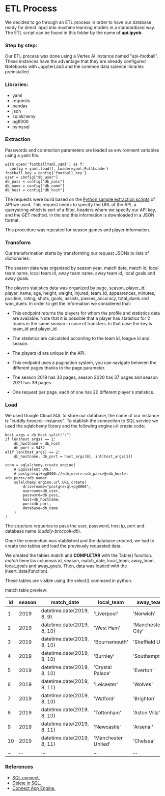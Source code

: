 # ETL Process

We decided to go through an ETL process in order to have our database ready for direct input into machine learning models in a standardized way. The ETL script can be found in this folder by the name of **api.ipynb**.

### Step by step:

Our ETL process was done using a Vertex AI instance named "api-football". These instances have the advantage that they are already configured Notebooks with JupyterLab3 and the common data science libraries preinstalled. 

### Libraries: 

* yaml
* requests
* pandas
* json
* sqlalchemy
* pg8000
* pymysql

### Extraction

Passwords and connection parameters are loaded as environment variables using a yaml file.

```
with open('footballYaml.yaml') as f:
  config = yaml.load(f, Loader=yaml.FullLoader)
football_key = config['football_key']
user = config["db_user"]
db_pass = config["db_pass"]
db_name = config["db_name"]
db_host = config["db_host"]
```

The requests were build based on the [Python sample extraction scripts](https://www.api-football.com//documentation-v3#section/Sample-Scripts/Python) of API we used. This request needs to specify the URL of the API, a querystring which is sort of a filter, headers where we specify our API key, and the GET method. In the end this information is downloaded in a JSON format.

This procedure was repeated for season games and player information.


### Transform

Our transformation starts by transforming our request JSONs to lists of dictionaries. 

The season data was organized by season year, match date, match id, local team name, local team id, away team name, away team id, local goals and away goals. 

The players statistics data was organized by page, season, player_id, player_name, age, height, weight, injured, team_id, appearences, minutes, position, rating, shots, goals, assists, passes_accuracy, total_duels and won_duels. In order to get the information we considered that:

- This endpoint returns the players for whom the profile and statistics data are available. Note that it is possible that a player has statistics for 2 teams in the same season in case of transfers. In that case the key is team_id and player_id.
 
- The statistics are calculated according to the team id, league id and season.

- The players id are unique in the API.

- This endpoint uses a pagination system, you can navigate between the different pages thanks to the page parameter.

- The season 2019 has 33 pages, season 2020 has 37 pages and season 2021 has 39 pages.

- One request per page, each of one has 20 different player's statistics.

### Load

We used Google Cloud SQL to store our database, the name of our instance is "cuddly-broccoli-instance". To stablish the connection to SQL service we used the sqlalchemy library and the following engine url create code: 

```
host_args = db_host.split(":")
if len(host_args) == 1:
    db_hostname = db_host
    db_port = 5432
elif len(host_args) == 2:
    db_hostname, db_port = host_args[0], int(host_args[1])

conn = sqlalchemy.create_engine(
    # Equivalent URL:
    # postgresql+pg8000://<db_user>:<db_pass>@<db_host>:<db_port>/<db_name>
    sqlalchemy.engine.url.URL.create(
        drivername="postgresql+pg8000",
        username=db_user,  
        password=db_pass,  
        host=db_hostname,  
        port=db_port,  
        database=db_name  
    )
)
```

The structure requeries to pass the user, password, host ip, port and database name (*cuddly-broccoli-db*). 

Once the connection was stablished and the database created, we had to create two tables and load the previously requested data.

We created the tables *match* and **COMPLETAR** with the Table() function. *match* tiene las columnas id, season, match_date, local_team, away_team, local_goals and away_goals. Then, data was loaded with the insert_data(function). 

These tables are visible using the select() command in python. 

match table preview:

| id | season | match_date | local_team | away_team | local_goals | away_goals |
| --- | --- | --- | --- | --- | --- | --- |
| 1 | 2019 | datetime.date(2019, 8, 9) | 'Liverpool' | 'Norwich' | 4 | 1 |
| 2 | 2019 | datetime.date(2019, 8, 10) | 'West Ham' | 'Manchester City' | 0 | 5 |
| 3 | 2019 | datetime.date(2019, 8, 10) | 'Bournemouth' | 'Sheffield Utd' | 1 | 1 |
| 4 | 2019 | datetime.date(2019, 8, 10) | 'Burnley' | 'Southampton' | 3 | 0 |
| 5 | 2019 | datetime.date(2019, 8, 10) | 'Crystal Palace' | 'Everton' | 0 | 0 |
| 6 | 2019 | datetime.date(2019, 8, 11) | 'Leicester' | 'Wolves' | 0 | 0 |
| 7 | 2019 | datetime.date(2019, 8, 10) | 'Watford' | 'Brighton' | 0 | 3 |
| 8 | 2019 | datetime.date(2019, 8, 10) | 'Tottenham' | 'Aston Villa' | 3 | 1 |
| 9 | 2019 | datetime.date(2019, 8, 11) | 'Newcastle' | 'Arsenal' | 0 | 1 |
| 10 | 2019 | datetime.date(2019, 8, 11) | 'Manchester United' | 'Chelsea' | 4 | 0 |
| ... | ... | ... | ... | ... | ... | ... |

### References
- [SQL connect.](https://cloud.google.com/sdk/gcloud/reference/sql/connect)
- [Delete in SQL.](https://docs.sqlalchemy.org/en/14/core/tutorial.html#deletes)
- [Connect App Engine.](https://cloud.google.com/sql/docs/postgres/connect-app-engine-standard#private-ip_1)
